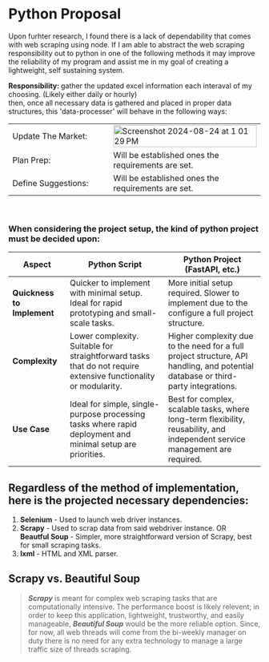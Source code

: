 # Python Proposal

Upon furhter research, I found there is a lack of dependability that comes with web scraping using node. If I am able to abstract the web scraping responsibility out to python in one of the following methods it may improve the reliability of my program and assist me in my goal of creating a lightweight, self sustaining system.

<b> Responsibility: </b> gather the updated excel information each interaval of my choosing. (Likely either daily or hourly) <br>       then, once all necessary data is gathered and placed in proper data structures, this 'data-processer' will behave in the following ways:

<table>
  <tr>
    <td>Update The Market:</td>
    <td width="60%"><img width="100%" alt="Screenshot 2024-08-24 at 1 01 29 PM" src="https://github.com/user-attachments/assets/fd565a7f-b888-49e0-b070-9c7f08cb3d2d" /></td>
  </tr>
  <tr>
    <td>Plan Prep:</td>
    <td>Will be established ones the requirements are set.</td>
  </tr>
  <tr>
    <td>Define Suggestions:</td>
    <td>Will be established ones the requirements are set.</td>
  </tr>
</table>

<br/>


### When considering the project setup, the kind of python project must be decided upon:

| **Aspect**                | **Python Script**                                                                                                       | **Python Project (FastAPI, etc.)**                                                                                                     |
|---------------------------|-------------------------------------------------------------------------------------------------------------------------|-----------------------------------------------------------------------------------------------------------------------------------------|
| **Quickness to Implement**| Quicker to implement with minimal setup. Ideal for rapid prototyping and small-scale tasks.                              | More initial setup required. Slower to implement due to the configure a full project structure.                      |
| **Complexity**            | Lower complexity. Suitable for straightforward tasks that do not require extensive functionality or modularity.          | Higher complexity due to the need for a full project structure, API handling, and potential database or third-party integrations.       |
| **Use Case**              | Ideal for simple, single-purpose processing tasks where rapid deployment and minimal setup are priorities.               | Best for complex, scalable tasks, where long-term flexibility, reusability, and independent service management are required.            |


## Regardless of the method of implementation, here is the projected necessary dependencies:
<ol>
  <li>
    <b>Selenium</b> - Used to launch web driver instances.
  </li>
  <li>
    <b>Scrapy</b> - Used to scrap data from said webdriver instance. OR <br><b>Beautful Soup</b> - Simpler, more straightforward version of Scrapy, best for small scraping tasks.
  </li>
  <li>
    <b>lxml</b> - HTML and XML parser.
  </li>
</ol>

## Scrapy vs. Beautiful Soup
>
> <b><i>Scrapy</i></b> is meant for complex web scraping tasks that are computationally intensive. The performance boost is likely relevent; in order to keep this application, lightweight, trustworthy, and easily manageable, <b><i>Beautiful Soup</i></b> would be the more reliable option. Since, for now, all web threads will come from the bi-weekly manager on duty there is no need for any extra technology to manage a large traffic size of threads scraping.

